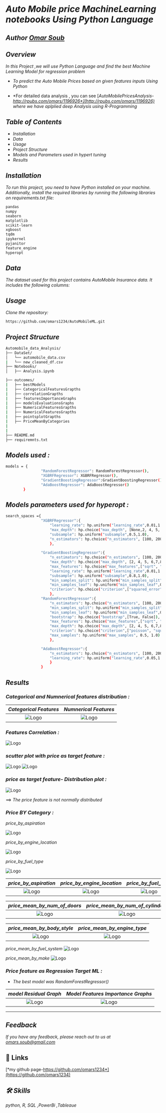  
# *Auto Mobile price MachineLearning notebooks Using Python Language*

## *Author  [Omar Soub](https://github.com/omars1234)*

## *Overview*


*In this Project ,we will use Python Language and find the best Machine Learning Model for regression problem*

* *To predict the Auto Mobile Prices based on given features inputs Using Python*

* *For detailed data analysis , you can see [*AutoMobilePricesAnalysis-http://rpubs.com/omars/1196926*](http://rpubs.com/omars/1196926) where we have aplplied deep Analysis using R-Programming*



## *Table of Contents*

*  *Installation*  
*  *Data*  
*  *Usage*  
*  *Project Structure*  
*  *Models and Parameters used in hypert tuning*  
*  *Results*  

## *Installation*  
*To run this project, you need to have Python installed on your machine. Additionally, install the required libraries by running the following libraries on requirements.txt file:*

```bash
pandas
numpy
seaborn
matplotlib
scikit-learn
xgboost
tqdm
ipykernel
pyjanitor
feature_engine
hyperopt
```
## *Data*  
*The dataset used for this project contains AutoMobile Insurance data. It includes the following columns:*



## *Usage*

*Clone the repository:*


```bash
https://github.com/omars1234/AutoMobileML.git
```

## *Project Structure*

```bash
Automobile_data_Analysis/
├── DataSet/
│   └── automobile_data.csv
|   └── new_cleaned_df.csv   
├── Notebooks/
│   ├── Analysis.ipynb

├── outcomes/
|   ├── bestModels
|   ├── CategoricalFeaturesGrapths
|   ├── correlationGrapths
|   ├── featuresImportanceGraphs
|   ├── modelsEvaluationsGraphs
|   ├── NumericalFeaturesGrapths
|   ├── NumericalFeaturesGrapths
|   ├── pointsplotGrapths
|   ├── PriceMeanByCategories
|
|
├── README.md
├── requiremnts.txt
```

## *Models used :*  

```bash
models = {
                "RandomForestRegressor": RandomForestRegressor(),
                "XGBRFRegressor": XGBRFRegressor(),
                "GradientBoostingRegressor":GradientBoostingRegressor(),
                "AdaBoostRegressor": AdaBoostRegressor()
        }

```
## *Models parameters used for hyperopt :*  

```bash
search_spaces ={        
                "XGBRFRegressor":{
                    "learning_rate": hp.uniform("learning_rate",0.01,1.0),  
                    "max_depth": hp.choice("max_depth", [None,2, 4, 5, 6,7,8]),
                    "subsample": hp.uniform("subsample",0.5,1.0),
                    "n_estimators": hp.choice("n_estimators", [100, 200, 300, 400,500,600])
                    },
                            
                "GradientBoostingRegressor":{
                    "n_estimators": hp.choice("n_estimators", [100, 200, 300, 400,500,600]),
                    "max_depth": hp.choice("max_depth", [2, 4, 5, 6,7,8]),
                    "max_features": hp.choice("max_features",["sqrt", "log2"]),
                    "learning_rate": hp.uniform("learning_rate",0.01,1.0),
                    "subsample": hp.uniform("subsample",0.8,1.0),
                    "min_samples_split": hp.uniform("min_samples_split",0.8,1.0),
                    "min_samples_leaf": hp.uniform("min_samples_leaf",0.8,1.0),
                    "criterion": hp.choice("criterion",["squared_error", "friedman_mse"])
                    },
                "RandomForestRegressor":{
                    "n_estimators": hp.choice("n_estimators", [100, 200, 300, 400,500,600]), 
                    "min_samples_split": hp.uniform("min_samples_split",0.8,1.0),
                    "min_samples_leaf": hp.uniform("min_samples_leaf",0.8,1.0),
                    "bootstrap": hp.choice("bootstrap",[True, False]),                                                                                                    
                    "max_features": hp.choice("max_features",["sqrt", "log2"]),                                    
                    "max_depth": hp.choice("max_depth", [2, 4, 5, 6,7,8]),
                    "criterion": hp.choice("criterion",["poisson", "squared_error", "friedman_mse","absolute_error"]),
                    "max_samples": hp.uniform("max_samples", 0.5, 1.0)                  
                    },

                "AdaBoostRegressor":{
                    "n_estimators": hp.choice("n_estimators", [100, 200, 300, 400,500,600]),
                    "learning_rate": hp.uniform("learning_rate",0.05,1.0)
                    }
                }

```

## *Results*

### *Categorical and Numnerical features distribution :*

*Categorical Features*             |  *Numnerical Features*
:-------------------------:|:-------------------------:
 ![Logo](outcomes/CategoricalFeaturesGrapths/plot_Categorical_Features.png)  |   ![Logo](outcomes/NumericalFeaturesGrapths/plot_Numerical_Features.png)

### *Features Correlation :*
![Logo](outcomes/correlationGrapths/plot_correlation_Features.png)

### *scutter plot with price as target feature :*
![Logo](outcomes/pointsplotGrapths/plot_pointsplot1_Features.png)
![Logo](outcomes/pointsplotGrapths/plot_pointsplot2_Features.png)

### *price as target feature- Distribution plot  :*
![Logo](outcomes/Price.png)

==> *The price feature is not normally distributed*



### *Price BY Category :*
*price_by_aspiration*  

![Logo](outcomes/PriceByCategories/plot_price_by_aspiration.png)

*price_by_engine_location*

![Logo](outcomes/PriceByCategories/plot_price_by_engine_location.png)

*price_by_fuel_type*

![Logo](outcomes/PriceByCategories/plot_price_by_fuel_type.png)


*price_by_aspiration*     |  *price_by_engine_location*  |  *price_by_fuel_type*
:-------------------------:|:-------------------------:|:-------------------------:
 ![Logo](outcomes/PriceByCategories/plot_price_by_aspiration.png)  |   ![Logo](outcomes/PriceByCategories/plot_price_by_engine_location.png)  | ![Logo](outcomes/PriceByCategories/plot_price_by_fuel_type.png)


*price_mean_by_num_of_doors*     |  *price_mean_by_num_of_cylinders*  |  *price_mean_by_drive_wheels*
:-------------------------:|:-------------------------:|:-------------------------:
 ![Logo](outcomes/PriceMeanByCategories/plot_price_mean_by_num_of_doors.png)  |   ![Logo](outcomes/PriceMeanByCategories/plot_price_mean_by_num_of_cylinders.png)  | ![Logo](outcomes/PriceMeanByCategories/plot_price_mean_by_drive_wheels.png)

*price_mean_by_body_style* | *price_mean_by_engine_type* |
 :-------------------------:|:-------------------------:
 ![Logo](outcomes/PriceMeanByCategories/plot_price_mean_by_body_style.png) |  ![Logo](outcomes/PriceMeanByCategories/plot_price_mean_by_engine_type.png) 

*price_mean_by_fuel_system*
 ![Logo](outcomes/PriceMeanByCategories/plot_price_mean_by_fuel_system.png) 

*price_mean_by_make*
 ![Logo](outcomes/PriceMeanByCategories/plot_price_mean_by_make.png) 


### *Price feature as Regression Target ML :*

* *The best model was RandomForestRegressor()*


*model Residual Graph*     |  *Model Features Importance Graphs*
:-------------------------:|:-------------------------:
 ![Logo](outcomes/modelsEvaluationsGraphs/plot_BestModel_Residual.png)  |   ![Logo](outcomes/featuresImportanceGraphs/price_featureImportanc.png)

 ----------------------------------------

## *Feedback*

*If you have any feedback, please reach out to us at omars.soub@gmail.com*

## 🔗 Links

[*my github page-https://github.com/omars1234*](https://github.com/omars1234)

## *🛠 Skills*
*python, R, SQL ,PowerBi ,Tableaue*
